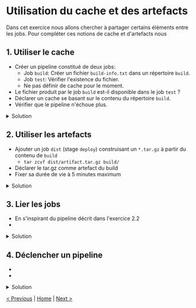 # Utilisation du cache et des artefacts

Dans cet exercice nous allons chercher à partager certains éléments entre les jobs.
Pour compléter ces notions de cache et d'artefacts nous 

## 1. Utiliser le cache

* Créer un pipeline constitué de deux jobs:
    * Job `build`: Créer un fichier `build-info.txt` dans un répertoire `build`.
    * Job `test`: Vérifier l'existence du fichier.
    * Ne pas définir de cache pour le moment.
* Le fichier produit par le job `build` est-il disponible dans le job `test` ?
* Déclarer un cache se basant sur le contenu du répertoire `build`.
* Vérifier que le pipeline n'échoue plus.

<details>
<summary>Solution</summary>
<p>

```yaml
cache:
    paths:
        - ./build/

stages:
    - build
    - test
    - deploy

build:
    stage: build
    script:
        - mkdir build
        - echo "test" > build/build-info.txt

test:
    stage: test
    script:
        - if [ ! -f build/build-info.txt ]; then exit 1; fi
```

</p>
</details>

## 2. Utiliser les artefacts

* Ajouter un job `dist` (stage `deploy`) construisant un `*.tar.gz` à partir du contenu de `build`
    * `tar zcvf dist/artifact.tar.gz build/`
* Déclarer le tar.gz comme artefact du build
* Fixer sa durée de vie à 5 minutes maximum

<details>
<summary>Solution</summary>
<p>

<details>
<summary>Solution</summary>
<p>

```yaml
cache:
    paths:
        - ./build/

stages:
    - build
    - test
    - deploy

build:
    stage: build
    script:
        - mkdir build
        - echo "test" > build/build-info.txt

test:
    stage: test
    script:
        - if [ ! -f build/build-info.txt ]; then exit 1; fi

deploy:
    stage: deploy
    script:
        - mkdir dist
        - tar zcvf dist/artifact.tar.gz build/
```

</p>
</details>

</p>
</details>

## 3. Lier les jobs

* En s'inspirant du pipeline décrit dans l'exercice 2.2  
* 

<details>
<summary>Solution</summary>
<p>

```yaml

```

</p>
</details>

## 4. Déclencher un pipeline
  
* 
*

<details>
<summary>Solution</summary>
<p>

```yaml

```

</p>
</details>
    
[< Previous](../exercice_2/README.md) | [Home](../README.md) | [Next >](../exercice_4/README.md)